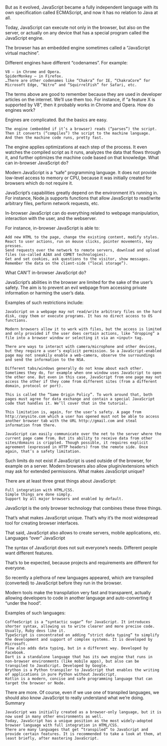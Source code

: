 

But as it evolved, JavaScript became a fully independent language with its own specification called ECMAScript, and now it has no relation to Java at all.

Today, JavaScript can execute not only in the browser, but also on the server, or actually on any device that has a special program called the JavaScript engine.

The browser has an embedded engine sometimes called a “JavaScript virtual machine”.

Different engines have different “codenames”. For example:

    V8 – in Chrome and Opera.
    SpiderMonkey – in Firefox.
    …There are other codenames like “Chakra” for IE, “ChakraCore” for Microsoft Edge, “Nitro” and “SquirrelFish” for Safari, etc.
The terms above are good to remember because they are used in developer articles on the internet. We’ll use them too. For instance, if “a feature X is supported by V8”, then it probably works in Chrome and Opera.
How do engines work?

Engines are complicated. But the basics are easy.

    The engine (embedded if it’s a browser) reads (“parses”) the script.
    Then it converts (“compiles”) the script to the machine language.
    And then the machine code runs, pretty fast.

The engine applies optimizations at each step of the process. It even watches the compiled script as it runs, analyzes the data that flows through it, and further optimizes the machine code based on that knowledge.
What can in-browser JavaScript do?

Modern JavaScript is a “safe” programming language. It does not provide low-level access to memory or CPU, because it was initially created for browsers which do not require it.

JavaScript’s capabilities greatly depend on the environment it’s running in. For instance, Node.js supports functions that allow JavaScript to read/write arbitrary files, perform network requests, etc.

In-browser JavaScript can do everything related to webpage manipulation, interaction with the user, and the webserver.

For instance, in-browser JavaScript is able to:

    Add new HTML to the page, change the existing content, modify styles.
    React to user actions, run on mouse clicks, pointer movements, key presses.
    Send requests over the network to remote servers, download and upload files (so-called AJAX and COMET technologies).
    Get and set cookies, ask questions to the visitor, show messages.
    Remember the data on the client-side (“local storage”).

What CAN’T in-browser JavaScript do?

JavaScript’s abilities in the browser are limited for the sake of the user’s safety. The aim is to prevent an evil webpage from accessing private information or harming the user’s data.

Examples of such restrictions include:

    JavaScript on a webpage may not read/write arbitrary files on the hard disk, copy them or execute programs. It has no direct access to OS functions.

    Modern browsers allow it to work with files, but the access is limited and only provided if the user does certain actions, like “dropping” a file into a browser window or selecting it via an <input> tag.

    There are ways to interact with camera/microphone and other devices, but they require a user’s explicit permission. So a JavaScript-enabled page may not sneakily enable a web-camera, observe the surroundings and send the information to the NSA.

    Different tabs/windows generally do not know about each other. Sometimes they do, for example when one window uses JavaScript to open the other one. But even in this case, JavaScript from one page may not access the other if they come from different sites (from a different domain, protocol or port).

    This is called the “Same Origin Policy”. To work around that, both pages must agree for data exchange and contain a special JavaScript code that handles it. We’ll cover that in the tutorial.

    This limitation is, again, for the user’s safety. A page from http://anysite.com which a user has opened must not be able to access another browser tab with the URL http://gmail.com and steal information from there.

    JavaScript can easily communicate over the net to the server where the current page came from. But its ability to receive data from other sites/domains is crippled. Though possible, it requires explicit agreement (expressed in HTTP headers) from the remote side. Once again, that’s a safety limitation.

Such limits do not exist if JavaScript is used outside of the browser, for example on a server. Modern browsers also allow plugin/extensions which may ask for extended permissions.
What makes JavaScript unique?

There are at least three great things about JavaScript:

    Full integration with HTML/CSS.
    Simple things are done simply.
    Support by all major browsers and enabled by default.

JavaScript is the only browser technology that combines these three things.

That’s what makes JavaScript unique. That’s why it’s the most widespread tool for creating browser interfaces.

That said, JavaScript also allows to create servers, mobile applications, etc.
Languages “over” JavaScript

The syntax of JavaScript does not suit everyone’s needs. Different people want different features.

That’s to be expected, because projects and requirements are different for everyone.

So recently a plethora of new languages appeared, which are transpiled (converted) to JavaScript before they run in the browser.

Modern tools make the transpilation very fast and transparent, actually allowing developers to code in another language and auto-converting it “under the hood”.

Examples of such languages:

    CoffeeScript is a “syntactic sugar” for JavaScript. It introduces shorter syntax, allowing us to write clearer and more precise code. Usually, Ruby devs like it.
    TypeScript is concentrated on adding “strict data typing” to simplify the development and support of complex systems. It is developed by Microsoft.
    Flow also adds data typing, but in a different way. Developed by Facebook.
    Dart is a standalone language that has its own engine that runs in non-browser environments (like mobile apps), but also can be transpiled to JavaScript. Developed by Google.
    Brython is a Python transpiler to JavaScript that enables the writing of applications in pure Python without JavaScript.
    Kotlin is a modern, concise and safe programming language that can target the browser or Node.

There are more. Of course, even if we use one of transpiled languages, we should also know JavaScript to really understand what we’re doing.
Summary

    JavaScript was initially created as a browser-only language, but it is now used in many other environments as well.
    Today, JavaScript has a unique position as the most widely-adopted browser language with full integration in HTML/CSS.
    There are many languages that get “transpiled” to JavaScript and provide certain features. It is recommended to take a look at them, at least briefly, after mastering JavaScript.
